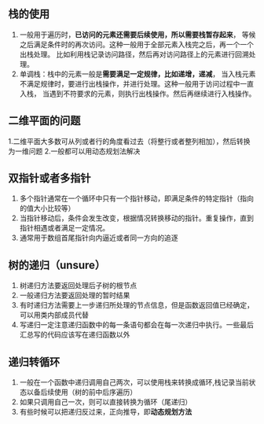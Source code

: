 ## 栈的使用

1. 一般用于遍历时，**已访问的元素还需要后续使用，所以需要栈暂存起来**，
等候之后满足条件时的再次访问。这种一般用于全部元素入栈完之后，再一个一个出栈处理。
比如利用栈记录访问路径，然后再对访问路径上的元素进行回溯处理。
2. 单调栈：栈中的元素一般是**需要满足一定规律，比如递增，递减**，
当入栈元素不满足规律时，要进行出栈操作，并进行处理。这种一般用于访问过程中一直入栈，
当遇到不符要求的元素，则执行出栈操作。然后再继续进行入栈操作。


## 二维平面的问题

1.二维平面大多数可从列或者行的角度看过去（将整行或者整列相加），然后转换为一维问题
2.一般都可以用动态规划法解决

## 双指针或者多指针
1. 多个指针通常在一个循环中只有一个指针移动，即满足条件的特定指针（指向的值大小比较等）
2. 当指针移动后，条件会发生改变，根据情况转换移动的指针。重复操作，直到指针相遇或者满足一定情况。
3. 通常用于数组首尾指针向内逼近或者同一方向的追逐

## 树的递归（unsure）
1. 树递归方法要返回处理后子树的根节点
2. 一般递归方法要返回处理的暂时结果
3. 有时递归方法需要上一步递归所处理的节点信息，但是函数返回值已经确定，可以用类内部成员代替
4. 写递归一定注意递归函数中的每一条语句都会在每一次递归中执行。一些最后汇总写的代码应该写在递归函数以外

## 递归转循环
1. 一般在一个函数中递归调用自己两次，可以使用栈来转换成循环,栈记录当前状态以备后续使用（树的前中后序遍历）
2. 如果只调用自己一次，则可以直接转换为循环（尾递归）
3. 有些时候可以把递归反过来，正向推导，即**动态规划方法**
